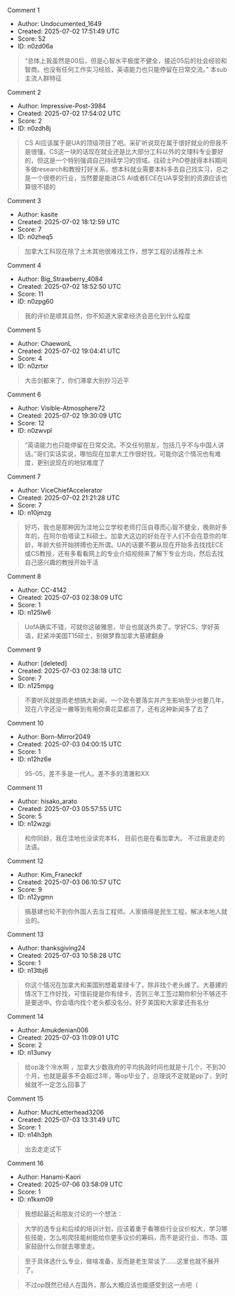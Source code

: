 Comment 1

- Author: Undocumented_1649
- Created: 2025-07-02 17:51:49 UTC
- Score: 52
- ID: n0zd06a

> “总体上我虽然是00后，但是心智水平极度不健全，接近05后的社会经验和智商。也没有任何工作实习经验，英语能力也只能停留在日常交流。” 本sub主流人群特征

Comment 2

- Author: Impressive-Post-3984
- Created: 2025-07-02 17:54:02 UTC
- Score: 2
- ID: n0zdh8j

> CS AI应该属于是UA的顶级项目了吧。采矿听说现在属于很好就业的但我不是很懂。CS这一块的话现在就业还是比大部分工科以外的文理科专业要好的，但这是一个特别强调自己持续学习的领域。往硕士PhD卷就得本科期间多做research和教授打好关系，想本科就业需要本科多去自己找实习，总之是一个很卷的行业，当然要是能进CS AI或者ECE在UA享受到的资源应该也算很不错的

Comment 3

- Author: kasite
- Created: 2025-07-02 18:12:59 UTC
- Score: 7
- ID: n0zheq5

> 加拿大工科现在除了土木其他很难找工作，想学工程的话推荐土木

Comment 4

- Author: Big_Strawberry_4084
- Created: 2025-07-02 18:52:50 UTC
- Score: 11
- ID: n0zpg60

> 我的评价是顺其自然，你不知道大家拿经济会恶化到什么程度

Comment 5

- Author: ChaewonL
- Created: 2025-07-02 19:04:41 UTC
- Score: 4
- ID: n0zrtxr

> 大击剑都来了，你们滞拿大别抄习近平

Comment 6

- Author: Visible-Atmosphere72
- Created: 2025-07-02 19:30:09 UTC
- Score: 12
- ID: n0zwvpl

> “英语能力也只能停留在日常交流。不交任何朋友，包括几乎不与中国人讲话。”哥们实话实说，哪怕现在加拿大工作很好找，可能你这个情况也有难度，更别说现在的地狱难度了

Comment 7

- Author: ViceChiefAccelerator
- Created: 2025-07-02 21:21:28 UTC
- Score: 7
- ID: n10jmzg

> 好巧，我也是那种因为洼地公立学校老师打压自尊而心智不健全，晚熟好多年的，在阿尔伯塔读工科硕士。加拿大这边的好处在于人们不会在意你的年龄，年龄大些开始拼搏也无所谓。UA的话要不要从现在开始多去找找ECE或CS教授，还有多看看网上的专业介绍视频来了解下专业方向，然后去找自己感兴趣的教授开始干活

Comment 8

- Author: CC-4142
- Created: 2025-07-03 02:38:09 UTC
- Score: 1
- ID: n125lw6

> UofA确实不错，可就你这破雅思，毕业也就送外卖了。学好CS，学好英语，赶紧冲美国T15硕士，别做梦靠加拿大基建翻身

Comment 9

- Author: [deleted]
- Created: 2025-07-03 02:38:18 UTC
- Score: 7
- ID: n125mpg

> 不要听风就是雨老想搞大新闻，一个政令要落实并产生影响至少也要几年，现在八字还没一撇等到有用你黄花菜都凉了，还有这种新闻多了去了

Comment 10

- Author: Born-Mirror2049
- Created: 2025-07-03 04:00:15 UTC
- Score: 1
- ID: n12hz6e

> 95-05，差不多是一代人。差不多的清澈和XX

Comment 11

- Author: hisako_arato
- Created: 2025-07-03 05:57:55 UTC
- Score: 5
- ID: n12wzgi

> 和你同龄，我在洼地也没读完本科， 目前也是在看加拿大。 不过我是走的法语。

Comment 12

- Author: Kim_Franeckif
- Created: 2025-07-03 06:10:57 UTC
- Score: 9
- ID: n12ygmn

> 搞基建也轮不到你外国人去当工程师。人家搞得是民生工程，解决本地人就业的。

Comment 13

- Author: thanksgiving24
- Created: 2025-07-03 10:58:28 UTC
- Score: 1
- ID: n13tbj6

> 你这个情况在加拿大和美国别想着拿绿卡了，除非找个老头嫁了。大基建的情况下工作好找，可惜前提是你有绿卡，否则三年工签过期你积分不够还不是要送中。你会墙内找个老头都没名分。好歹美国和大家拿还有名分

Comment 14

- Author: Amukdenian006
- Created: 2025-07-03 11:09:01 UTC
- Score: 2
- ID: n13unvy

> 给op泼个冷水啊	，加拿大少数政府的平均执政时间也就是十几个，不到30个月，也就是最多不会超过3年，等op毕业了，总理说不定就是pp了，到时候就不一定怎么回事了

Comment 15

- Author: MuchLetterhead3206
- Created: 2025-07-03 13:31:49 UTC
- Score: 1
- ID: n14h3ph

> 出去走走试下

Comment 16

- Author: Hanami-Kaori
- Created: 2025-07-06 03:58:09 UTC
- Score: 1
- ID: n1kxm09

> 我想起最近和朋友讨论的一个想法：

> 大学的选专业和后续的培训计划，应该着重于看哪些行业议价权大，学习哪些技能，怎么啦爬技能树能给你更多议价的筹码，而不是说行业、市场、国家鼓励什么你就去哪里走。

> 至于具体选什么专业，做啥准备，反而是老生常谈了……这里也就不展开了。

> 不过op既然已经人在国外，那么大概应该也能感受到这一点吧（
